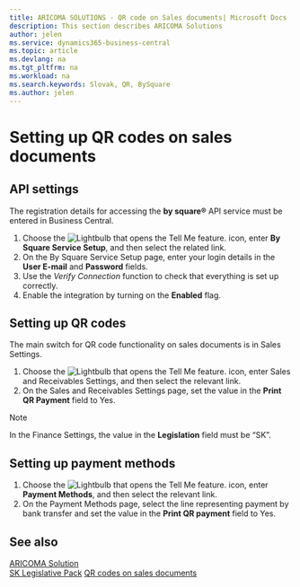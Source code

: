 ```yaml
---
title: ARICOMA SOLUTIONS - QR code on Sales documents| Microsoft Docs
description: This section describes ARICOMA Solutions
author: jelen
ms.service: dynamics365-business-central
ms.topic: article
ms.devlang: na
ms.tgt_pltfrm: na
ms.workload: na
ms.search.keywords: Slovak, QR, BySquare
ms.author: jelen
---
```


# Setting up QR codes on sales documents

## API settings

The registration details for accessing the **by square®** API service must be entered in Business Central.

1. Choose the ![Lightbulb that opens the Tell Me feature.](media/ui-search/search_small.png "Tell me what you want to do") icon, enter **By Square Service Setup**, and then select the related link.
2. On the By Square Service Setup page, enter your login details in the **User E-mail** and **Password** fields.
3. Use the *Verify Connection* function to check that everything is set up correctly.
4. Enable the integration by turning on the **Enabled** flag.

## Setting up QR codes

The main switch for QR code functionality on sales documents is in Sales Settings.

1. Choose the ![Lightbulb that opens the Tell Me feature.](media/ui-search/search_small.png "Tell me what you want to do") icon, enter Sales and Receivables Settings, and then select the relevant link.
2. On the Sales and Receivables Settings page, set the value in the **Print QR Payment** field to Yes.

> [!NOTE]
> In the Finance Settings, the value in the **Legislation** field must be “SK”.

## Setting up payment methods

1. Choose the ![Lightbulb that opens the Tell Me feature.](media/ui-search/search_small.png "Tell me what you want to do") icon, enter **Payment Methods**, and then select the relevant link.
2. On the Payment Methods page, select the line representing payment by bank transfer and set the value in the **Print QR payment** field to Yes.

## See also

[ARICOMA Solution](solutions.md)  
[SK Legislative Pack](sk-legislative-pack.md)
[QR codes on sales documents](sk-qr-bysquare.md)